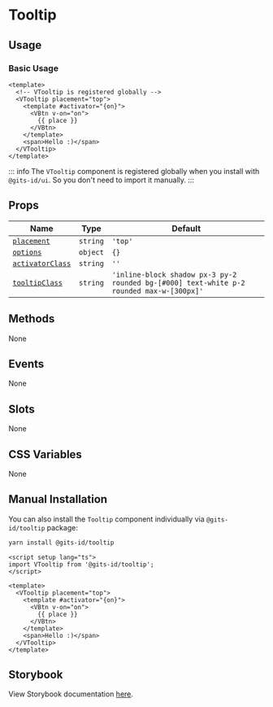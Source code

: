 # Tooltip

## Usage

### Basic Usage

```vue
<template>
  <!-- VTooltip is registered globally -->
  <VTooltip placement="top">
    <template #activator="{on}">
      <VBtn v-on="on">
        {{ place }}
      </VBtn>
    </template>
    <span>Hello :)</span>
  </VTooltip>
</template>
```

<LivePreview src="components-tooltip--tooltip" />

::: info
The `VTooltip` component is registered globally when you install with `@gits-id/ui`. So you don't need to import it manually.
:::

## Props

| Name                                | Type     | Default                                                                                  |
| ----------------------------------- | -------- | ---------------------------------------------------------------------------------------- |
| [`placement`](#placement)           | `string` | `'top'`                                                                                  |
| [`options`](#options)               | `object` | `{}`                                                                                     |
| [`activatorClass`](#activatorClass) | `string` | `''`                                                                                     |
| [`tooltipClass`](#tooltipClass)     | `string` | `'inline-block shadow px-3 py-2 rounded bg-[#000] text-white p-2 rounded max-w-[300px]'` |

## Methods

None

## Events

None

## Slots

None

## CSS Variables

None

## Manual Installation

You can also install the `Tooltip` component individually via `@gits-id/tooltip` package:

```bash
yarn install @gits-id/tooltip
```

```vue
<script setup lang="ts">
import VTooltip from '@gits-id/tooltip';
</script>

<template>
  <VTooltip placement="top">
    <template #activator="{on}">
      <VBtn v-on="on">
        {{ place }}
      </VBtn>
    </template>
    <span>Hello :)</span>
  </VTooltip>
</template>
```

## Storybook

View Storybook documentation [here](https://gits-ui.web.app/?path=/story/components-tooltip--default).
